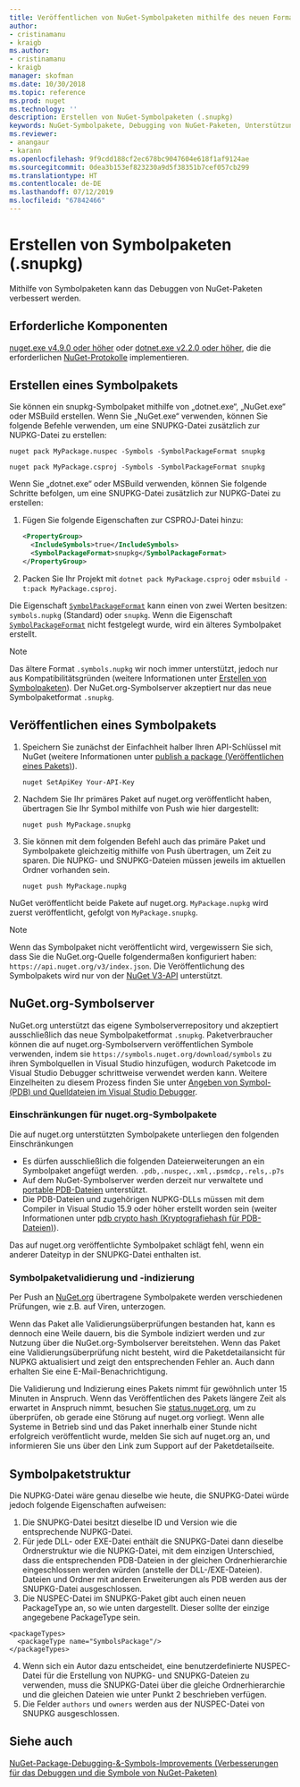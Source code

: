 ```yaml
---
title: Veröffentlichen von NuGet-Symbolpaketen mithilfe des neuen Formats für Symbolpakete „.snupkg“ | Microsoft-Dokumentation
author:
- cristinamanu
- kraigb
ms.author:
- cristinamanu
- kraigb
manager: skofman
ms.date: 10/30/2018
ms.topic: reference
ms.prod: nuget
ms.technology: ''
description: Erstellen von NuGet-Symbolpaketen (.snupkg)
keywords: NuGet-Symbolpakete, Debugging von NuGet-Paketen, Unterstützung von NuGet-Debugging, Paketsymbole, Symbolpaketkonventionen
ms.reviewer:
- anangaur
- karann
ms.openlocfilehash: 9f9cdd188cf2ec678bc9047604e618f1af9124ae
ms.sourcegitcommit: 0dea3b153ef823230a9d5f38351b7cef057cb299
ms.translationtype: HT
ms.contentlocale: de-DE
ms.lasthandoff: 07/12/2019
ms.locfileid: "67842466"
---
```

# <a name="creating-symbol-packages-snupkg"></a>Erstellen von Symbolpaketen (.snupkg)

Mithilfe von Symbolpaketen kann das Debuggen von NuGet-Paketen verbessert werden.

## <a name="prerequisites"></a>Erforderliche Komponenten

[nuget.exe v4.9.0 oder höher](https://www.nuget.org/downloads) oder [dotnet.exe v2.2.0 oder höher](https://www.microsoft.com/net/download/dotnet-core/2.2), die die erforderlichen [NuGet-Protokolle](../api/nuget-protocols.md) implementieren.

## <a name="creating-a-symbol-package"></a>Erstellen eines Symbolpakets

Sie können ein snupkg-Symbolpaket mithilfe von „dotnet.exe“, „NuGet.exe“ oder MSBuild erstellen. Wenn Sie „NuGet.exe“ verwenden, können Sie folgende Befehle verwenden, um eine SNUPKG-Datei zusätzlich zur NUPKG-Datei zu erstellen:

```
nuget pack MyPackage.nuspec -Symbols -SymbolPackageFormat snupkg

nuget pack MyPackage.csproj -Symbols -SymbolPackageFormat snupkg
```

Wenn Sie „dotnet.exe“ oder MSBuild verwenden, können Sie folgende Schritte befolgen, um eine SNUPKG-Datei zusätzlich zur NUPKG-Datei zu erstellen:

1. Fügen Sie folgende Eigenschaften zur CSPROJ-Datei hinzu:

    ```xml
    <PropertyGroup>
      <IncludeSymbols>true</IncludeSymbols>
      <SymbolPackageFormat>snupkg</SymbolPackageFormat>
    </PropertyGroup>
    ```

1. Packen Sie Ihr Projekt mit `dotnet pack MyPackage.csproj` oder `msbuild -t:pack MyPackage.csproj`.

Die Eigenschaft [`SymbolPackageFormat`](/dotnet/core/tools/csproj#symbolpackageformat) kann einen von zwei Werten besitzen: `symbols.nupkg` (Standard) oder `snupkg`. Wenn die Eigenschaft [`SymbolPackageFormat`](/dotnet/core/tools/csproj#symbolpackageformat) nicht festgelegt wurde, wird ein älteres Symbolpaket erstellt.

> [!Note]
> Das ältere Format `.symbols.nupkg` wir noch immer unterstützt, jedoch nur aus Kompatibilitätsgründen (weitere Informationen unter [Erstellen von Symbolpaketen](Symbol-Packages.md)). Der NuGet.org-Symbolserver akzeptiert nur das neue Symbolpaketformat `.snupkg`.

## <a name="publishing-a-symbol-package"></a>Veröffentlichen eines Symbolpakets

1. Speichern Sie zunächst der Einfachheit halber Ihren API-Schlüssel mit NuGet (weitere Informationen unter [publish a package (Veröffentlichen eines Pakets)](../nuget-org/publish-a-package.md)).

    ```cli
    nuget SetApiKey Your-API-Key
    ```

1. Nachdem Sie Ihr primäres Paket auf nuget.org veröffentlicht haben, übertragen Sie Ihr Symbol mithilfe von Push wie hier dargestellt:

    ```cli
    nuget push MyPackage.snupkg
    ```

1. Sie können mit dem folgenden Befehl auch das primäre Paket und Symbolpakete gleichzeitig mithilfe von Push übertragen, um Zeit zu sparen. Die NUPKG- und SNUPKG-Dateien müssen jeweils im aktuellen Ordner vorhanden sein.

    ```cli
    nuget push MyPackage.nupkg
    ```

NuGet veröffentlicht beide Pakete auf nuget.org. `MyPackage.nupkg` wird zuerst veröffentlicht, gefolgt von `MyPackage.snupkg`.

> [!Note]
> Wenn das Symbolpaket nicht veröffentlicht wird, vergewissern Sie sich, dass Sie die NuGet.org-Quelle folgendermaßen konfiguriert haben: `https://api.nuget.org/v3/index.json`. Die Veröffentlichung des Symbolpakets wird nur von der [NuGet V3-API](../api/overview.md#versioning) unterstützt.

## <a name="nugetorg-symbol-server"></a>NuGet.org-Symbolserver

NuGet.org unterstützt das eigene Symbolserverrepository und akzeptiert ausschließlich das neue Symbolpaketformat `.snupkg`. Paketverbraucher können die auf nuget.org-Symbolservern veröffentlichen Symbole verwenden, indem sie `https://symbols.nuget.org/download/symbols` zu ihren Symbolquellen in Visual Studio hinzufügen, wodurch Paketcode im Visual Studio Debugger schrittweise verwendet werden kann. Weitere Einzelheiten zu diesem Prozess finden Sie unter [Angeben von Symbol- (PDB) und Quelldateien im Visual Studio Debugger](https://docs.microsoft.com/en-us/visualstudio/debugger/specify-symbol-dot-pdb-and-source-files-in-the-visual-studio-debugger?view=vs-2017).

### <a name="nugetorg-symbol-package-constraints"></a>Einschränkungen für nuget.org-Symbolpakete

Die auf nuget.org unterstützten Symbolpakete unterliegen den folgenden Einschränkungen

- Es dürfen ausschließlich die folgenden Dateierweiterungen an ein Symbolpaket angefügt werden. ```.pdb,.nuspec,.xml,.psmdcp,.rels,.p7s```
- Auf dem NuGet-Symbolserver werden derzeit nur verwaltete und [portable PDB-Dateien](https://github.com/dotnet/corefx/blob/master/src/System.Reflection.Metadata/specs/PortablePdb-Metadata.md) unterstützt.
- Die PDB-Dateien und zugehörigen NUPKG-DLLs müssen mit dem Compiler in Visual Studio 15.9 oder höher erstellt worden sein (weiter Informationen unter [pdb crypto hash (Kryptografiehash für PDB-Dateien)](https://github.com/dotnet/roslyn/issues/24429)).

Das auf nuget.org veröffentlichte Symbolpaket schlägt fehl, wenn ein anderer Dateityp in der SNUPKG-Datei enthalten ist.

### <a name="symbol-package-validation-and-indexing"></a>Symbolpaketvalidierung und -indizierung

Per Push an [NuGet.org](https://www.nuget.org/) übertragene Symbolpakete werden verschiedenen Prüfungen, wie z.B. auf Viren, unterzogen.

Wenn das Paket alle Validierungsüberprüfungen bestanden hat, kann es dennoch eine Weile dauern, bis die Symbole indiziert werden und zur Nutzung über die NuGet.org-Symbolserver bereitstehen. Wenn das Paket eine Validierungsüberprüfung nicht besteht, wird die Paketdetailansicht für NUPKG aktualisiert und zeigt den entsprechenden Fehler an. Auch dann erhalten Sie eine E-Mail-Benachrichtigung.

Die Validierung und Indizierung eines Pakets nimmt für gewöhnlich unter 15 Minuten in Anspruch. Wenn das Veröffentlichen des Pakets längere Zeit als erwartet in Anspruch nimmt, besuchen Sie [status.nuget.org](https://status.nuget.org/), um zu überprüfen, ob gerade eine Störung auf nuget.org vorliegt. Wenn alle Systeme in Betrieb sind und das Paket innerhalb einer Stunde nicht erfolgreich veröffentlicht wurde, melden Sie sich auf nuget.org an, und informieren Sie uns über den Link zum Support auf der Paketdetailseite.

## <a name="symbol-package-structure"></a>Symbolpaketstruktur

Die NUPKG-Datei wäre genau dieselbe wie heute, die SNUPKG-Datei würde jedoch folgende Eigenschaften aufweisen:

1) Die SNUPKG-Datei besitzt dieselbe ID und Version wie die entsprechende NUPKG-Datei.
2) Für jede DLL- oder EXE-Datei enthält die SNUPKG-Datei dann dieselbe Ordnerstruktur wie die NUPKG-Datei, mit dem einzigen Unterschied, dass die entsprechenden PDB-Dateien in der gleichen Ordnerhierarchie eingeschlossen werden würden (anstelle der DLL-/EXE-Dateien). Dateien und Ordner mit anderen Erweiterungen als PDB werden aus der SNUPKG-Datei ausgeschlossen.
3) Die NUSPEC-Datei im SNUPKG-Paket gibt auch einen neuen PackageType an, so wie unten dargestellt. Dieser sollte der einzige angegebene PackageType sein. 
``` 
<packageTypes>
  <packageType name="SymbolsPackage"/>
</packageTypes>
```
4) Wenn sich ein Autor dazu entscheidet, eine benutzerdefinierte NUSPEC-Datei für die Erstellung von NUPKG- und SNUPKG-Dateien zu verwenden, muss die SNUPKG-Datei über die gleiche Ordnerhierarchie und die gleichen Dateien wie unter Punkt 2 beschrieben verfügen.
5) Die Felder ```authors``` und ```owners``` werden aus der NUSPEC-Datei von SNUPKG ausgeschlossen.

## <a name="see-also"></a>Siehe auch

[NuGet-Package-Debugging-&-Symbols-Improvements (Verbesserungen für das Debuggen und die Symbole von NuGet-Paketen)](https://github.com/NuGet/Home/wiki/NuGet-Package-Debugging-&-Symbols-Improvements)
